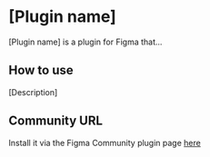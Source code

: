 # [Plugin name]

[Plugin name] is a plugin for Figma that...

## How to use

[Description]

## Community URL

Install it via the Figma Community plugin page [here](https://www.figma.com/community/plugin/XXXX)
